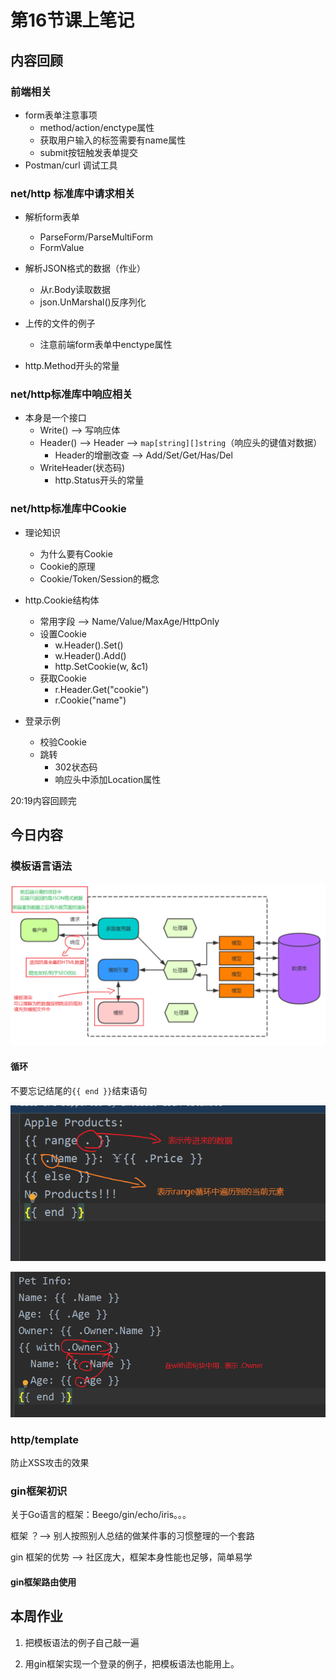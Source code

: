 # 第16节课上笔记

## 内容回顾

### 前端相关

- form表单注意事项
  - method/action/enctype属性
  - 获取用户输入的标签需要有name属性
  - submit按钮触发表单提交
- Postman/curl 调试工具

### net/http 标准库中请求相关

- 解析form表单
  - ParseForm/ParseMultiForm
  - FormValue
- 解析JSON格式的数据（作业）
  -  从r.Body读取数据
  -  json.UnMarshal()反序列化

- 上传的文件的例子
  - 注意前端form表单中enctype属性
- http.Method开头的常量

### net/http标准库中响应相关

- 本身是一个接口
  - Write() --> 写响应体
  - Header()  --> Header --> `map[string][]string`（响应头的键值对数据）
    - Header的增删改查 -->  Add/Set/Get/Has/Del
  - WriteHeader(状态码)  
    - http.Status开头的常量

### net/http标准库中Cookie

- 理论知识
  - 为什么要有Cookie
  - Cookie的原理
  - Cookie/Token/Session的概念
- http.Cookie结构体
  - 常用字段 --> Name/Value/MaxAge/HttpOnly
  - 设置Cookie
    - w.Header().Set()
    - w.Header().Add()
    - http.SetCookie(w, &c1)
  - 获取Cookie
    - r.Header.Get("cookie")
    - r.Cookie("name")

- 登录示例 
  - 校验Cookie
  - 跳转  
    - 302状态码
    - 响应头中添加Location属性

20:19内容回顾完

## 今日内容

### 模板语言语法

![image-20200425203301468](第16节课上笔记.assets/image-20200425203301468.png)



#### 循环

不要忘记结尾的`{{ end }}`结束语句

![image-20200425212224137](第16节课上笔记.assets/image-20200425212224137.png)



![image-20200425212713385](第16节课上笔记.assets/image-20200425212713385.png)



### http/template

防止XSS攻击的效果



### gin框架初识

关于Go语言的框架：Beego/gin/echo/iris。。。

框架 ？--> 别人按照别人总结的做某件事的习惯整理的一个套路

gin 框架的优势 --> 社区庞大，框架本身性能也足够，简单易学



#### gin框架路由使用



## 本周作业

1. 把模板语法的例子自己敲一遍

2. 用gin框架实现一个登录的例子，把模板语法也能用上。













